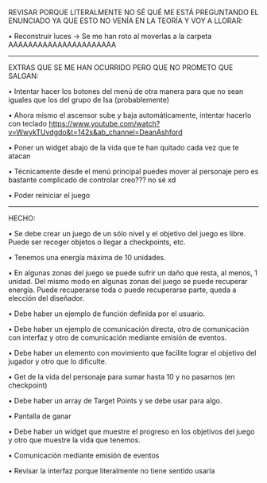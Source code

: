 REVISAR PORQUE LITERALMENTE NO SÉ QUÉ ME ESTÁ PREGUNTANDO EL ENUNCIADO YA QUE ESTO NO VENÍA EN LA TEORÍA Y VOY A LLORAR:

• Reconstruir luces -> Se me han roto al moverlas a la carpeta AAAAAAAAAAAAAAAAAAAAAA

------------------------------------------------------------------------------------------------------------------------------------------------

EXTRAS QUE SE ME HAN OCURRIDO PERO QUE NO PROMETO QUE SALGAN:

• Intentar hacer los botones del menú de otra manera para que no sean iguales que los del grupo de Isa (probablemente)

• Ahora mismo el ascensor sube y baja automáticamente, intentar hacerlo con teclado https://www.youtube.com/watch?v=WwykTUvdgdo&t=142s&ab_channel=DeanAshford

• Poner un widget abajo de la vida que te han quitado cada vez que te atacan

• Técnicamente desde el menú principal puedes mover al personaje pero es bastante complicado de controlar creo??? no sé xd

• Poder reiniciar el juego

------------------------------------------------------------------------------------------------------------------------------------------------

HECHO:

• Se debe crear un juego de un sólo nivel y el objetivo del juego es libre. Puede ser recoger objetos o llegar a checkpoints, etc.

• Tenemos una energía máxima de 10 unidades.

• En algunas zonas del juego se puede sufrir un daño que resta, al menos, 1 unidad. Del mismo modo en algunas zonas del juego se puede recuperar energía. Puede recuperarse toda o puede recuperarse parte, queda a elección del diseñador.

• Debe haber un ejemplo de función definida por el usuario.

• Debe haber un ejemplo de comunicación directa, otro de comunicación con interfaz y otro de comunicación mediante emisión de eventos.

• Debe haber un elemento con movimiento que facilite lograr el objetivo del jugador y otro que lo dificulte.

• Get de la vida del personaje para sumar hasta 10 y no pasarnos (en checkpoint)

• Debe haber un array de Target Points y se debe usar para algo.

• Pantalla de ganar

• Debe haber un widget que muestre el progreso en los objetivos del juego y otro que muestre la vida que tenemos.

• Comunicación mediante emisión de eventos

• Revisar la interfaz porque literalmente no tiene sentido usarla